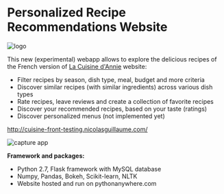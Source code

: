 # Personalized Recipe Recommendations Website

![logo](http://lacuisinedannie.20minutes.fr/headerca2.png)

This new (experimental) webapp allows to explore the delicious recipes of the French version of [La Cuisine d'Annie](http://lacuisinedannie.20minutes.fr) website:

- Filter recipes by season, dish type, meal, budget and more criteria
- Discover similar recipes (with similar ingredients) across various dish types
- Rate recipes, leave reviews and create a collection of favorite recipes
- Discover your recommended recipes, based on your taste (ratings)
- Discover personalized menus (not implemented yet)

http://cuisine-front-testing.nicolasguillaume.com/

![capture app](http://nicolasguillaume.pythonanywhere.com/static/tour/1.JPG)

**Framework and packages:**

- Python 2.7, Flask framework with MySQL database
- Numpy, Pandas, Bokeh, Scikit-learn, NLTK
- Website hosted and run on pythonanywhere.com

